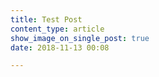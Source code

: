 ```yaml
---
title: Test Post
content_type: article
show_image_on_single_post: true
date: 2018-11-13 00:08

---
```

